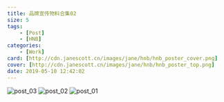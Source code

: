 ```yaml
---
title: 品牌宣传物料合集02
size: 5
tags: 
	- [Post]
	- [HNB]
categories:
	- [Work]
card: [http://cdn.janescott.cn/images/jane/hnb/hnb_poster_cover.png]
cover: [http://cdn.janescott.cn/images/jane/hnb/hnb_poster_top.png]
date: 2019-05-10 12:42:02
---
```


![post_03](http://cdn.janescott.cn/images/banner/poster03.png)
![post_02](http://cdn.janescott.cn/images/banner/poster02.png)
![post_01](http://cdn.janescott.cn/images/banner/poster01.png)